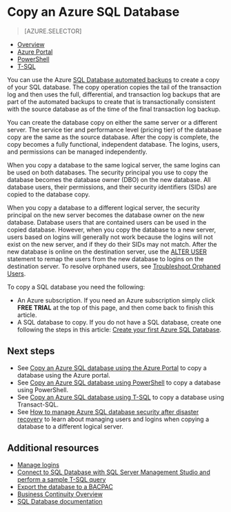 <properties
	pageTitle="Copy an Azure SQL database | Microsoft Azure"
	description="Create a copy of an Azure SQL database"
	services="sql-database"
	documentationCenter=""
	authors="stevestein"
	manager="jhubbard"
	editor=""/>

<tags
	ms.service="sql-database"
	ms.devlang="NA"
	ms.date="06/16/2016"
	ms.author="sstein"
	ms.workload="data-management"
	ms.topic="article"
	ms.tgt_pltfrm="NA"/>



# Copy an Azure SQL Database

> [AZURE.SELECTOR]
- [Overview](sql-database-copy.md)
- [Azure Portal](sql-database-copy-portal.md)
- [PowerShell](sql-database-copy-powershell.md)
- [T-SQL](sql-database-copy-transact-sql.md)

You can use the Azure [SQL Database automated backups](sql-database-automated-backups.md) to create a copy of your SQL database. The copy operation copies the tail of the transaction log and then uses the full, differential, and transaction log backups that are part of the automated backups to create that is transactionally consistent with the source database as of the time of the final transaction log backup. 

You can create the database copy on either the same server or a different server. The service tier and performance level (pricing tier) of the database copy are the same as the source database. After the copy is complete, the copy becomes a fully functional, independent database. The logins, users, and permissions can be managed independently. 

When you copy a database to the same logical server, the same logins can be used on both databases. The security principal you use to copy the database becomes the database owner (DBO) on the new database. All database users, their permissions, and their security identifiers (SIDs) are copied to the database copy. 

When you copy a database to a different logical server, the security principal on the new server becomes the database owner on the new database. Database users that are contained users can be used in the copied database. However, when you copy the database to a new server, users based on logins will generally not work because the logins will not exist on the new server, and if they do their SIDs may not match. After the new database is online on the destination server, use the [ALTER USER](https://msdn.microsoft.com/library/ms176060.aspx) statement to remap the users from the new database to logins on the destination server. To resolve orphaned users, see [Troubleshoot Orphaned Users](https://msdn.microsoft.com/library/ms175475.aspx). 


To copy a SQL database you need the following:

- An Azure subscription. If you need an Azure subscription simply click **FREE TRIAL** at the top of this page, and then come back to finish this article.
- A SQL database to copy. If you do not have a SQL database, create one following the steps in this article: [Create your first Azure SQL Database](sql-database-get-started.md).

## Next steps

- See [Copy an Azure SQL database using the Azure Portal](sql-database-copy-portal.md) to copy a database using the Azure portal.
- See [Copy an Azure SQL database using PowerShell](sql-database-copy-powershell.md) to copy a database using PowerShell.
- See [Copy an Azure SQL database using T-SQL](sql-database-copy-transact-sql.md) to copy a database using Transact-SQL.
- See [How to manage Azure SQL database security after disaster recovery](sql-database-geo-replication-security-config.md) to learn about managing users and logins when copying a database to a different logical server.



## Additional resources

- [Manage logins](sql-database-manage-logins.md)
- [Connect to SQL Database with SQL Server Management Studio and perform a sample T-SQL query](sql-database-connect-query-ssms.md)
- [Export the database to a BACPAC](sql-database-export.md)
- [Business Continuity Overview](sql-database-business-continuity.md)
- [SQL Database documentation](https://azure.microsoft.com/documentation/services/sql-database/)
